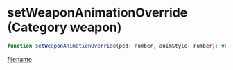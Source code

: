 # setWeaponAnimationOverride (Category weapon)

```js
function setWeaponAnimationOverride(ped: number, animStyle: number): void
```

[filename](setWeaponAnimationOverride_m.md ':include')